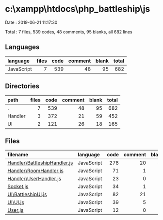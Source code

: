 # c:\xampp\htdocs\php_battleship\js

Date : 2019-06-21 11:17:30

Total : 7 files,  539 codes, 48 comments, 95 blanks, all 682 lines

## Languages
| language | files | code | comment | blank | total |
| :--- | ---: | ---: | ---: | ---: | ---: |
| JavaScript | 7 | 539 | 48 | 95 | 682 |

## Directories
| path | files | code | comment | blank | total |
| :--- | ---: | ---: | ---: | ---: | ---: |
| . | 7 | 539 | 48 | 95 | 682 |
| Handler | 3 | 372 | 21 | 59 | 452 |
| UI | 2 | 121 | 26 | 18 | 165 |

## Files
| filename | language | code | comment | blank | total |
| :--- | :--- | ---: | ---: | ---: | ---: |
| [Handler\BattleshipHandler.js](file:///c%3A/xampp/htdocs/php_battleship/js/Handler/BattleshipHandler.js) | JavaScript | 278 | 20 | 45 | 343 |
| [Handler\RoomHandler.js](file:///c%3A/xampp/htdocs/php_battleship/js/Handler/RoomHandler.js) | JavaScript | 71 | 1 | 9 | 81 |
| [Handler\UserHandler.js](file:///c%3A/xampp/htdocs/php_battleship/js/Handler/UserHandler.js) | JavaScript | 23 | 0 | 5 | 28 |
| [Socket.js](file:///c%3A/xampp/htdocs/php_battleship/js/Socket.js) | JavaScript | 34 | 1 | 13 | 48 |
| [UI\BattleshipUI.js](file:///c%3A/xampp/htdocs/php_battleship/js/UI/BattleshipUI.js) | JavaScript | 82 | 21 | 11 | 114 |
| [UI\UI.js](file:///c%3A/xampp/htdocs/php_battleship/js/UI/UI.js) | JavaScript | 39 | 5 | 7 | 51 |
| [User.js](file:///c%3A/xampp/htdocs/php_battleship/js/User.js) | JavaScript | 12 | 0 | 5 | 17 |